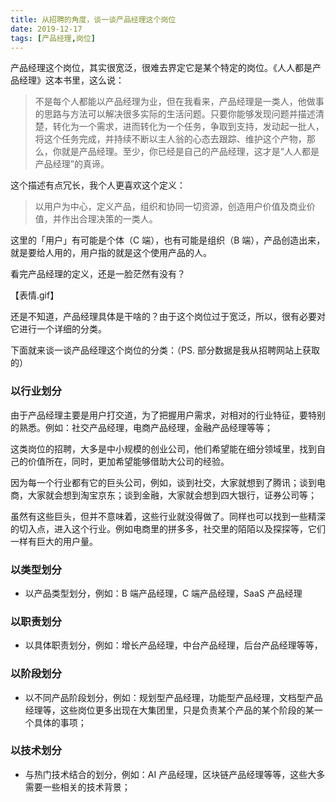 ```yaml
---
title: 从招聘的角度，谈一谈产品经理这个岗位
date: 2019-12-17
tags: [产品经理,岗位]
---
```


产品经理这个岗位，其实很宽泛，很难去界定它是某个特定的岗位。《人人都是产品经理》这本书里，这么说：



> 不是每个人都能以产品经理为业，但在我看来，产品经理是一类人，他做事的思路与方法可以解决很多实际的生活问题。只要你能够发现问题并描述清楚，转化为一个需求，进而转化为一个任务，争取到支持，发动起一批人，将这个任务完成，并持续不断以主人翁的心态去跟踪、维护这个产物，那么，你就是产品经理。至少，你已经是自己的产品经理，这才是“人人都是产品经理”的真谛。



这个描述有点冗长，我个人更喜欢这个定义：



> 以用户为中心，定义产品，组织和协同一切资源，创造用户价值及商业价值，并作出合理决策的一类人。



这里的「用户」有可能是个体（C 端），也有可能是组织（B 端），产品创造出来，就是要给人用的，用户指的就是这个使用产品的人。

看完产品经理的定义，还是一脸茫然有没有？

【表情.gif】



还是不知道，产品经理具体是干啥的？由于这个岗位过于宽泛，所以，很有必要对它进行一个详细的分类。

下面就来谈一谈产品经理这个岗位的分类：（PS. 部分数据是我从招聘网站上获取的）

### 以行业划分

由于产品经理主要是用户打交道，为了把握用户需求，对相对的行业特征，要特别的熟悉。例如：社交产品经理，电商产品经理，金融产品经理等等；

这类岗位的招聘，大多是中小规模的创业公司，他们希望能在细分领域里，找到自己的价值所在，同时，更加希望能够借助大公司的经验。

因为每一个行业都有它的巨头公司，例如，谈到社交，大家就想到了腾讯；谈到电商，大家就会想到淘宝京东；谈到金融，大家就会想到四大银行，证券公司等；

虽然有这些巨头，但并不意味着，这些行业就没得做了。同样也可以找到一些精深的切入点，进入这个行业。例如电商里的拼多多，社交里的陌陌以及探探等，它们一样有巨大的用户量。



### 以类型划分

- 以产品类型划分，例如：B 端产品经理，C 端产品经理，SaaS 产品经理

### 以职责划分

- 以具体职责划分，例如：增长产品经理，中台产品经理，后台产品经理等等，

### 以阶段划分

- 以不同产品阶段划分，例如：规划型产品经理，功能型产品经理，文档型产品经理等，这些岗位更多出现在大集团里，只是负责某个产品的某个阶段的某一个具体的事项；

### 以技术划分

- 与热门技术结合的划分，例如：AI 产品经理，区块链产品经理等等，这些大多需要一些相关的技术背景；